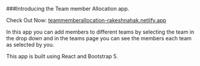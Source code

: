 ###Introducing the Team member Allocation app.

Check Out Now: [teammemberallocation-rakeshnahak.netlify.app](teammemberallocation-rakeshnahak.netlify.app)

In this app you can add members to different teams by selecting the team in the drop down and in the teams page you can see the members each team as selected by you.

This app is built using React and Bootstrap 5.
